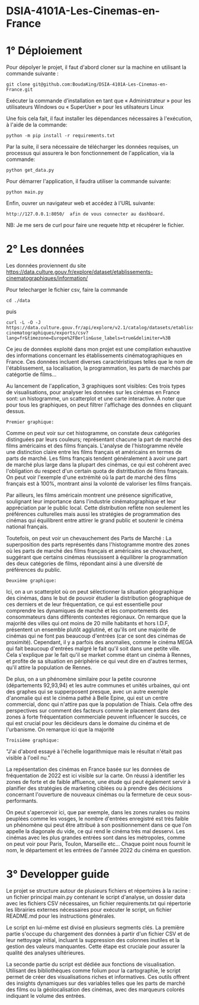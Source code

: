 # DSIA-4101A-Les-Cinemas-en-France

# 1° Déploiement 

Pour dépolyer le projet, il faut d'abord cloner sur la machine en utilisant la commande suivante : 
```
git clone git@github.com:BoudaKing/DSIA-4101A-Les-Cinemas-en-France.git
```
Exécuter la commande d’installation en tant que « Administrateur » pour les utilisateurs Windows ou « SuperUser » pour les utilsateurs Linux

Une fois cela fait, il faut installer les dépendances nécessaires à l'exécution, à l'aide de la commande: 
```
python -m pip install -r requirements.txt
```

Par la suite, il sera nécessaire de télécharger les données requises, un processus qui assurera le bon fonctionnement de l'application, via la commande:
```
python get_data.py
```
Pour démarrer l'application, il faudra utiliser la commande suivante:  
```
python main.py
```

Enfin, ouvrer un navigateur web et accédez à l'URL suivante: 
```
http://127.0.0.1:8050/  afin de vous connecter au dashboard. 
```

NB: Je me sers de curl pour faire une requete http et récupérer le fichier.

# 2° Les données 

Les données proviennent du site https://data.culture.gouv.fr/explore/dataset/etablissements-cinematographiques/information/

Pour telecharger le fichier csv, faire la commande 

```
cd ./data
```

puis 

```
curl -L -O -J https://data.culture.gouv.fr/api/explore/v2.1/catalog/datasets/etablissements-cinematographiques/exports/csv?lang=fr&timezone=Europe%2FBerlin&use_labels=true&delimiter=%3B

```


Ce jeu de données exploité dans mon projet est une compilation exhaustive des informations concernant les établissements cinématographiques en France. Ces données incluent diverses caractéristiques telles que le nom de l'établissement, sa localisation, la programmation, les parts de marchés par catégortie de films...

Au lancement de l'application, 3 graphiques sont visibles:
Ces trois types de visualisations, pour analyser les données sur les cinémas en France sont: un histogramme, un scatterplot et une carte interactive. À noter que pour tous les graphiques, on peut filtrer l'affichage des données en cliquant dessus.

    Premier graphique:
Comme on peut voir sur cet histogramme, on constate deux catégories distinguées par leurs couleurs; représentant chacune la part de marché des films américains et des films français. 
L'analyse de l'histogramme révèle une distinction claire entre les films français et américains en termes de parts de marché. Les films français tendent généralement à avoir une part de marché plus large dans la plupart des cinémas, ce qui est cohérent avec l'obligation du respect d'un certain quota de distritbution de films français. On peut voir l'exemple d'une extrémité où la part de marché des films français est à 100%, montrant ainsi la volonté de valoriser les films français.

Par ailleurs, les films américain montrent une présence significative, soulignant leur importance dans l'industrie cinématographique  et leur appréciation par le public local. Cette distribution reflète non seulement les préférences culturelles mais aussi les stratégies de programmation des cinémas qui équilibrent entre attirer le grand public et soutenir le cinéma national français.

Toutefois, on peut voir un chevauchement des Parts de Marché : La superposition des parts représentés dans l'histogramme montre des zones où les parts de marché des films français et américains se chevauchent, suggérant que certains cinémas réussissent à équilibrer la programmation des deux catégories de films, répondant ainsi à une diversité de préférences du public.

    Deuxième graphique: 
Ici, on a un scatterplot où on peut sélectionner la situation géographique des cinémas, dans le but de pouvoir étudier la distribution géographique de ces derniers et de leur fréquentation, ce qui est essentielle pour comprendre les dynamiques de marché et les comportements des consommateurs dans différents contextes régionaux. On remarque que la majorité des villes qui ont moins de 20 mille habitants et hors I.D.F, présentent un ensemble plutôt agglutiné, et qu'ils ont une majorité de cinémas qui ne font pas beaucoup d'entrées (car ce sont des cinémas de proximité). Cependant, il y a parfois des anomalies, comme le cinéma MEGA qui fait beaucoup d'entrées malgré le fait qu'il soit dans une petite ville. Cela s'explique par le fait qu'il se market comme étant un cinéma à Rennes, et profite de sa situation en périphérie ce qui veut dire en d'autres termes, qu'il attire la population de Rennes. 

De plus, on a un phénomène similaire pour la petite couronne (départements 92,93,94) et les autre communes et unités urbaines, qui ont des graphes qui se supperposent presque, avec un autre exemple d'anomalie qui est le cinéma pathé à Belle Epine, qui est un centre commercial, donc qui n'attire pas que la population de Thiais. Cela offre des perspectives sur comment des facteurs comme le placement dans des zones à forte fréquentation commerciale peuvent influencer le succès, ce qui est crucial pour les décideurs dans le domaine du cinéma et de l'urbanisme.
On remarque ici que la majorité

    Troisième graphique: 

"J'ai d'abord essayé à l'échelle logarithmique mais le résultat n'était pas visible à l'oeil nu."

La repésentation des cinémas en France basée sur les données de fréquentation de 2022 est ici visible sur la carte. On réussi à identifier les zones de forte et de faible affluence, une étude qui peut également servir à planifier des stratégies de marketing ciblées ou à prendre des décisions concernant l'ouverture de nouveaux cinémas ou la fermeture de ceux sous-performants. 

On peut s'apercevoir ici, que par exemple, dans les zones rurales ou moins peuplées comme les vosges, le nombre d'entrées enregistré est très faible un phénomène qui peut être attribué à son positionnement dans ce que l'on appelle la diagonale du vide, ce qui rend le cinéma très mal desservi. Les cinémas avec les plus grandes entrées sont dans les métropoles, comme on peut voir pour Paris, Toulon, Marseille etc...
Chaque point nous fournit le nom, le département et les entrées de l'année 2022 du cinéma en question.

# 3° Developper guide 

Le projet se structure autour de plusieurs fichiers et répertoires à la racine : un fichier principal main.py contenant le script d'analyse, un dossier data avec les fichiers CSV nécessaires, un fichier requirements.txt qui répertorie les librairies externes nécessaires pour exécuter le script, un fichier README.md pour les instructions générales.

Le script en lui-même est divisé en plusieurs segments clés. La première partie s'occupe du chargement des données à partir d'un fichier CSV et de leur nettoyage initial, incluant la suppression des colonnes inutiles et la gestion des valeurs manquantes. Cette étape est cruciale pour assurer la qualité des analyses ultérieures.

La seconde partie du script est dédiée aux fonctions de visualisation. Utilisant des bibliothèques comme folium pour la cartographie, le script permet de créer des visualisations riches et informatives. Ces outils offrent des insights dynamiques sur des variables telles que les parts de marché des films ou la géolocalisation des cinémas, avec des marqueurs colorés indiquant le volume des entrées.






 